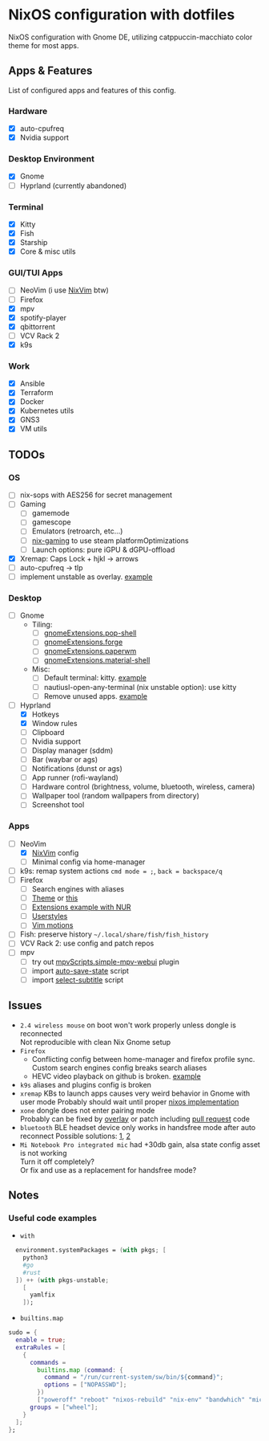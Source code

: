# NixOS configuration with dotfiles

NixOS configuration with Gnome DE, utilizing catppuccin-macchiato color theme for most apps.

## Apps & Features

List of configured apps and features of this config.

### Hardware

- [x] auto-cpufreq
- [x] Nvidia support

### Desktop Environment

- [x] Gnome
- [ ] Hyprland (currently abandoned)

### Terminal

- [x] Kitty
- [x] Fish
- [x] Starship
- [x] Core & misc utils

### GUI/TUI Apps

- [ ] NeoVim (i use [NixVim](https://github.com/atimofeev/nixvim-config) btw)
- [ ] Firefox
- [x] mpv
- [x] spotify-player
- [x] qbittorrent
- [ ] VCV Rack 2
- [x] k9s

### Work

- [x] Ansible
- [x] Terraform
- [x] Docker
- [x] Kubernetes utils
- [x] GNS3
- [x] VM utils

## TODOs

### OS

- [ ] nix-sops with AES256 for secret management
- [ ] Gaming
  - [ ] gamemode
  - [ ] gamescope
  - [ ] Emulators (retroarch, etc...)
  - [ ] [nix-gaming](https://github.com/fufexan/nix-gaming) to use steam platformOptimizations
  - [ ] Launch options: pure iGPU & dGPU-offload
- [x] Xremap: Caps Lock + hjkl -> arrows
- [ ] auto-cpufreq -> tlp
- [ ] implement unstable as overlay. [example](https://github.com/gongqian/maxbrunet_dotfiles/blob/facde44c304443798167e972d87afcab3ace69e0/flake.nix#L41)

### Desktop

- [ ] Gnome
  - Tiling:
    - [ ] [gnomeExtensions.pop-shell](https://github.com/pop-os/shell)
    - [ ] [gnomeExtensions.forge](https://github.com/forge-ext/forge)
    - [ ] [gnomeExtensions.paperwm](https://github.com/paperwm/PaperWM)
    - [ ] [gnomeExtensions.material-shell](https://github.com/material-shell/material-shell)
  - Misc:
    - [ ] Default terminal: kitty. [example](https://github.com/Konecho/nixos-config/blob/b1caefe45c071aad97726ab0d0f87895ef455a9e/system/desktop/gnome.nix#L45)
    - [ ] nautiusl-open-any-terminal (nix unstable option): use kitty
    - [ ] Remove unused apps. [example](https://github.com/Konecho/nixos-config/blob/b1caefe45c071aad97726ab0d0f87895ef455a9e/system/desktop/gnome.nix#L11)
- [ ] Hyprland
  - [x] Hotkeys
  - [x] Window rules
  - [ ] Clipboard
  - [ ] Nvidia support
  - [ ] Display manager (sddm)
  - [ ] Bar (waybar or ags)
  - [ ] Notifications (dunst or ags)
  - [ ] App runner (rofi-wayland)
  - [ ] Hardware control (brightness, volume, bluetooth, wireless, camera)
  - [ ] Wallpaper tool (random wallpapers from directory)
  - [ ] Screenshot tool

### Apps

- [ ] NeoVim
  - [x] [NixVim](https://github.com/atimofeev/nixvim-config) config
  - [ ] Minimal config via home-manager
- [ ] k9s: remap system actions `cmd mode = ;`, `back = backspace/q`
- [ ] Firefox
  - [ ] Search engines with aliases
  - [ ] [Theme](https://addons.mozilla.org/en-US/firefox/addon/catppuccin-macchiato-lavender2) or [this](https://github.com/catppuccin/firefox)
  - [ ] [Extensions example with NUR](https://github.com/chadcat7/crystal/blob/d412b11824f13e251186afec31714abda29e323c/home/namish/conf/browsers/firefox/default.nix)
  - [ ] [Userstyles](https://github.com/catppuccin/userstyles)
  - [ ] [Vim motions](https://github.com/tridactyl/tridactyl)
- [ ] Fish: preserve history `~/.local/share/fish/fish_history`
- [ ] VCV Rack 2: use config and patch repos
- [ ] mpv
  - [ ] try out [mpvScripts.simple-mpv-webui](https://github.com/open-dynaMIX/simple-mpv-webui) plugin
  - [ ] import [auto-save-state](https://github.com/atimofeev/dotfiles/blob/main/mpv/files/scripts/auto-save-state.lua) script
  - [ ] import [select-subtitle](https://github.com/atimofeev/dotfiles/blob/main/mpv/files/scripts/select-subtitle.lua) script

## Issues

- `2.4 wireless mouse` on boot won't work properly unless dongle is reconnected\
  Not reproducible with clean Nix Gnome setup
- `Firefox`
  - Conflicting config between home-manager and firefox profile sync.\
    Custom search engines config breaks search aliases
  - HEVC video playback on github is broken. [example](https://github.com/mrjones2014/smart-splits.nvim/issues/179#issuecomment-2049847490)
- `k9s` aliases and plugins config is broken
- `xremap` KBs to launch apps causes very weird behavior in Gnome with user mode
  Probably should wait until proper [nixos implementation](https://github.com/NixOS/nixpkgs/issues/234076)
- `xone` dongle does not enter pairing mode\
  Probably can be fixed by [overlay](https://github.com/search?q=repo%3Agiovannilucasmoura%2Fdotfiles%20xone&type=code) or patch including [pull request](https://github.com/medusalix/xone/pull/35) code
- `bluetooth` BLE headset device only works in handsfree mode after auto reconnect
  Possible solutions: [1](https://github.com/Snektron/nixos-config/blob/5f3fb5c29c28e2059e9a4d55994dd7217187792c/hosts/common/desktop.nix#L56), [2](https://github.com/DarkKronicle/nazarick/blob/438197f8a33f6bf4a78a1a946b31723ad4f86134/modules/nixos/system/bluetooth/default.nix#L17C5-L17C16)
- `Mi Notebook Pro integrated mic` had +30db gain, alsa state config asset is not working\
  Turn it off completely?\
  Or fix and use as a replacement for handsfree mode?

## Notes

### Useful code examples

- `with`

```nix
  environment.systemPackages = (with pkgs; [
    python3
    #go
    #rust
  ]) ++ (with pkgs-unstable;
    [
      yamlfix
    ]);
```

- `builtins.map`

```nix
sudo = {
  enable = true;
  extraRules = [
    {
      commands =
        builtins.map (command: {
          command = "/run/current-system/sw/bin/${command}";
          options = ["NOPASSWD"];
        })
        ["poweroff" "reboot" "nixos-rebuild" "nix-env" "bandwhich" "mic-light-on" "mic-light-off" "systemctl"];
      groups = ["wheel"];
    }
  ];
};
```
